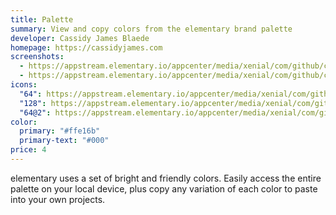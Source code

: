 ```yaml
---
title: Palette
summary: View and copy colors from the elementary brand palette
developer: Cassidy James Blaede
homepage: https://cassidyjames.com
screenshots:
  - https://appstream.elementary.io/appcenter/media/xenial/com/github/cassidyjames.palette.desktop/A94BC805D890C0C8BB4B262111B5D545/screenshots/image-1_orig.png
  - https://appstream.elementary.io/appcenter/media/xenial/com/github/cassidyjames.palette.desktop/A94BC805D890C0C8BB4B262111B5D545/screenshots/image-2_orig.png
icons:
  "64": https://appstream.elementary.io/appcenter/media/xenial/com/github/cassidyjames.palette.desktop/A94BC805D890C0C8BB4B262111B5D545/icons/64x64/com.github.cassidyjames.palette_com.github.cassidyjames.palette.png
  "128": https://appstream.elementary.io/appcenter/media/xenial/com/github/cassidyjames.palette.desktop/A94BC805D890C0C8BB4B262111B5D545/icons/128x128/com.github.cassidyjames.palette_com.github.cassidyjames.palette.png
  "64@2": https://appstream.elementary.io/appcenter/media/xenial/com/github/cassidyjames.palette.desktop/A94BC805D890C0C8BB4B262111B5D545/icons/64x64@2/com.github.cassidyjames.palette_com.github.cassidyjames.palette.png
color:
  primary: "#ffe16b"
  primary-text: "#000"
price: 4
---
```


<p>elementary uses a set of bright and friendly colors. Easily access the entire palette on your local device, plus copy any variation of each color to paste into your own projects.</p>